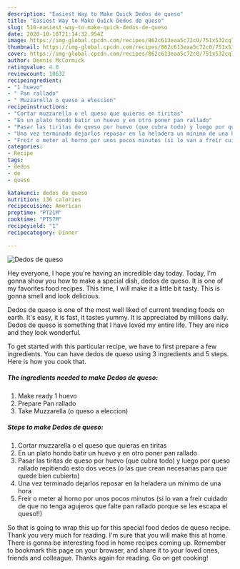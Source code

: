 ```yaml
---
description: "Easiest Way to Make Quick Dedos de queso"
title: "Easiest Way to Make Quick Dedos de queso"
slug: 510-easiest-way-to-make-quick-dedos-de-queso
date: 2020-10-18T21:14:32.954Z
image: https://img-global.cpcdn.com/recipes/862c613eaa5c72c0/751x532cq70/dedos-de-queso-foto-principal.jpg
thumbnail: https://img-global.cpcdn.com/recipes/862c613eaa5c72c0/751x532cq70/dedos-de-queso-foto-principal.jpg
cover: https://img-global.cpcdn.com/recipes/862c613eaa5c72c0/751x532cq70/dedos-de-queso-foto-principal.jpg
author: Dennis McCormick
ratingvalue: 4.6
reviewcount: 10632
recipeingredient:
- "1 huevo"
- " Pan rallado"
- " Muzzarella o queso a eleccion"
recipeinstructions:
- "Cortar muzzarella o el queso que quieras en tiritas"
- "En un plato hondo batir un huevo y en otro poner pan rallado"
- "Pasar las tiritas de queso por huevo (que cubra todo) y luego por queso rallado repitiendo esto dos veces (o las que crean necesarias para que quede bien cubierto)"
- "Una vez terminado dejarlos reposar en la heladera un mínimo de una hora"
- "Freír o meter al horno por unos pocos minutos (si lo van a freír cuidado de que no tenga agujeros que falte pan rallado porque se les escapa el queso!!)"
categories:
- Recipe
tags:
- dedos
- de
- queso

katakunci: dedos de queso 
nutrition: 136 calories
recipecuisine: American
preptime: "PT21M"
cooktime: "PT57M"
recipeyield: "1"
recipecategory: Dinner

---
```



![Dedos de queso](https://img-global.cpcdn.com/recipes/862c613eaa5c72c0/751x532cq70/dedos-de-queso-foto-principal.jpg)

Hey everyone, I hope you're having an incredible day today. Today, I'm gonna show you how to make a special dish, dedos de queso. It is one of my favorites food recipes. This time, I will make it a little bit tasty. This is gonna smell and look delicious.



Dedos de queso is one of the most well liked of current trending foods on earth. It's easy, it is fast, it tastes yummy. It is appreciated by millions daily. Dedos de queso is something that I have loved my entire life. They are nice and they look wonderful.


To get started with this particular recipe, we have to first prepare a few ingredients. You can have dedos de queso using 3 ingredients and 5 steps. Here is how you cook that.

<!--inarticleads1-->

##### The ingredients needed to make Dedos de queso:

1. Make ready 1 huevo
1. Prepare  Pan rallado
1. Take  Muzzarella (o queso a eleccion)




<!--inarticleads2-->

##### Steps to make Dedos de queso:

1. Cortar muzzarella o el queso que quieras en tiritas
1. En un plato hondo batir un huevo y en otro poner pan rallado
1. Pasar las tiritas de queso por huevo (que cubra todo) y luego por queso rallado repitiendo esto dos veces (o las que crean necesarias para que quede bien cubierto)
1. Una vez terminado dejarlos reposar en la heladera un mínimo de una hora
1. Freír o meter al horno por unos pocos minutos (si lo van a freír cuidado de que no tenga agujeros que falte pan rallado porque se les escapa el queso!!)




So that is going to wrap this up for this special food dedos de queso recipe. Thank you very much for reading. I'm sure that you will make this at home. There is gonna be interesting food in home recipes coming up. Remember to bookmark this page on your browser, and share it to your loved ones, friends and colleague. Thanks again for reading. Go on get cooking!
